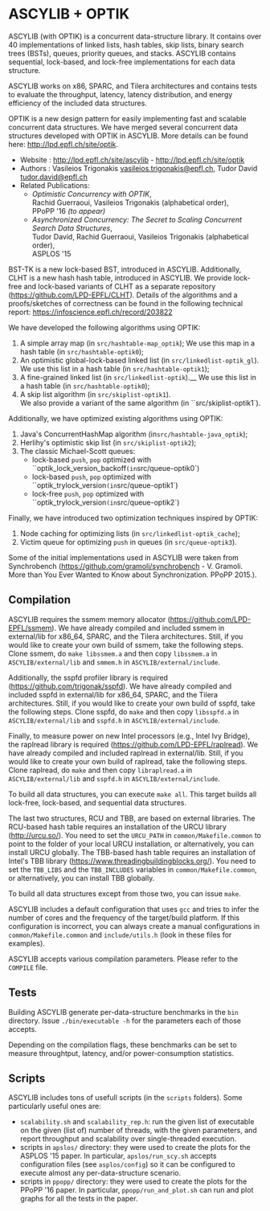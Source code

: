 ASCYLIB + OPTIK
===============

ASCYLIB (with OPTIK) is a concurrent data-structure library. It contains over 40 implementations of linked lists, hash tables, skip lists, binary search trees (BSTs), queues, priority queues, and stacks. ASCYLIB contains sequential, lock-based, and lock-free implementations for each data structure.

ASCYLIB works on x86, SPARC, and Tilera architectures and contains tests to evaluate the throughput, latency, latency distribution, and energy efficiency of the included data structures.

OPTIK is a new design pattern for easily implementing fast and scalable concurrent data structures. We have merged several concurrent data structures developed with OPTIK in ASCYLIB. More details can be found here: http://lpd.epfl.ch/site/optik.

* Website             : http://lpd.epfl.ch/site/ascylib - http://lpd.epfl.ch/site/optik
* Authors             : Vasileios Trigonakis <vasileios.trigonakis@epfl.ch>,
                        Tudor David <tudor.david@epfl.ch> 
* Related Publications:
  * *Optimistic Concurrency with OPTIK*,  
    Rachid Guerraoui, Vasileios Trigonakis (alphabetical order),  
  PPoPP '16 *(to appear)*
  * *Asynchronized Concurrency: The Secret to Scaling Concurrent Search Data Structures*,  
  Tudor David, Rachid Guerraoui, Vasileios Trigonakis (alphabetical order),  
  ASPLOS '15

BST-TK is a new lock-based BST, introduced in ASCYLIB. 
Additionally, CLHT is a new hash hash table, introduced in ASCYLIB. We provide lock-free and lock-based variants of CLHT as a separate repository (https://github.com/LPD-EPFL/CLHT).
Details of the algorithms and a proofs/sketches of correctness can be found in the following technical report: https://infoscience.epfl.ch/record/203822

We have developed the following algorithms using OPTIK:
1. A simple array map (in `src/hashtable-map_optik`);
   We use this map in a hash table (in `src/hashtable-optik0`);
2. An optimistic global-lock-based linked list (in `src/linkedlist-optik_gl`).  
   We use this list in a hash table (in `src/hashtable-optik1`);
3. A fine-grained linked list (in `src/linkedlist-optik`).__
   We use this list in a hash table (in `src/hashtable-optik0`);
4. A skip list algorithm (in `src/skiplist-optik1`).  
   We also provide a variant of the same algorithm (in ``src/skiplist-optik1`).

Additionally, we have optimized existing algorithms using OPTIK:
1. Java's ConcurrentHashMap algorithm (in`src/hashtable-java_optik`);
2. Herlihy's optimistic skip list (in `src/skiplist-optik2`);
3. The classic Michael-Scott queues:
   * lock-based `push`, `pop` optimized with ``optik_lock_version_backoff` (in `src/queue-optik0`)
   * lock-based `push`, `pop` optimized with ``optik_trylock_version` (in `src/queue-optik1`)
   * lock-free `push`, `pop` optimized with ``optik_trylock_version` (in `src/queue-optik2`)

Finally, we have introduced two optimization techniques inspired by OPTIK:
1. Node caching for optimizing lists (in `src/linkedlist-optik_cache`);
2. Victim queue for optimizing `push` in queues (in `src/queue-optik3`).


Some of the initial implementations used in ASCYLIB were taken from Synchrobench (https://github.com/gramoli/synchrobench -  V. Gramoli. More than You Ever Wanted to Know about Synchronization. PPoPP 2015.). 

Compilation
-----------

ASCYLIB requires the ssmem memory allocator (https://github.com/LPD-EPFL/ssmem).
We have already compiled and included ssmem in external/lib for x86_64, SPARC, and the Tilera architectures.
Still, if you would like to create your own build of ssmem, take the following steps.
Clone ssmem, do `make libssmem.a` and then copy `libssmem.a` in `ASCYLIB/external/lib` and `smmem.h` in `ASCYLIB/external/include`.

Additionally, the sspfd profiler library is required (https://github.com/trigonak/sspfd).
We have already compiled and included sspfd in external/lib for x86_64, SPARC, and the Tilera architectures.
Still, if you would like to create your own build of sspfd, take the following steps.
Clone sspfd, do `make` and then copy `libsspfd.a` in `ASCYLIB/external/lib` and `sspfd.h` in `ASCYLIB/external/include`.

Finally, to measure power on new Intel processors (e.g., Intel Ivy Bridge), the raplread library is required (https://github.com/LPD-EPFL/raplread).
We have already compiled and included raplread in external/lib.
Still, if you would like to create your own build of raplread, take the following steps.
Clone raplread, do `make` and then copy `libraplread.a` in `ASCYLIB/external/lib` and `sspfd.h` in `ASCYLIB/external/include`.

To build all data structures, you can execute `make all`.
This target builds all lock-free, lock-based, and sequential data structures.

The last two structures, RCU and TBB, are based on external libraries. 
The RCU-based hash table requires an installation of the URCU library (http://urcu.so/).
You need to set the `URCU_PATH` in `common/Makefile.common` to point to the folder of your local URCU installation, or alternatively, you can install URCU globally.
The TBB-based hash table requires an installation of Intel's TBB library (https://www.threadingbuildingblocks.org/). You need to set the `TBB_LIBS` and the `TBB_INCLUDES` variables in `common/Makefile.common`, or alternatively, you can install TBB globally.

To build all data structures except from those two, you can issue `make`.

ASCYLIB includes a default configuration that uses `gcc` and tries to infer the number of cores and the frequency of the target/build platform. If this configuration is incorrect, you can always create a manual configurations in `common/Makefile.common` and `include/utils.h` (look in these files for examples).

ASCYLIB accepts various compilation parameters. Please refer to the `COMPILE` file.

Tests
-----

Building ASCYLIB generate per-data-structure benchmarks in the `bin` directory.
Issue `./bin/executable -h` for the parameters each of those accepts.

Depending on the compilation flags, these benchmarks can be set to measure throughtput, latency, and/or power-consumption statistics.

Scripts
-------

ASCYLIB includes tons of usefull scripts (in the `scripts` folders). Some particularly useful ones are:
* `scalability.sh` and `scalability_rep.h`: run the given list of executable on the given (list of) number of threads, with the given parameters, and report throughput and scalability over single-threaded execution.
* scripts in `apslos/` directory: they were used to create the plots for the ASPLOS '15 paper. In particular, `apslos/run_scy.sh` accepts configuration files (see `asplos/config`) so it can be configured to execute almost any per-data-structure scenario.
* scripts in `ppopp/` directory: they were used to create the plots for the PPoPP '16 paper. In particular, `ppopp/run_and_plot.sh` can run and plot graphs for all the tests in the paper.


